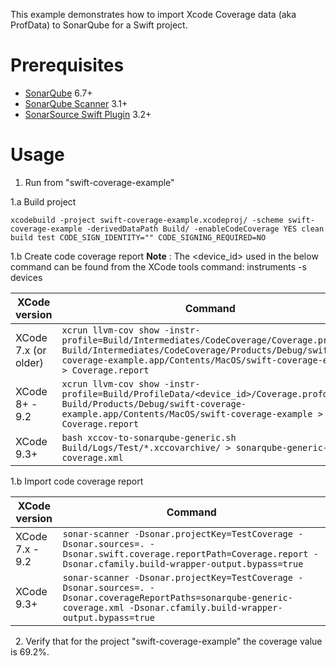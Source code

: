 This example demonstrates how to import Xcode Coverage data (aka ProfData) to SonarQube for a Swift project.

Prerequisites
=============
* [SonarQube](http://www.sonarqube.org/downloads/) 6.7+
* [SonarQube Scanner](http://docs.sonarqube.org/display/SCAN/Analyzing+with+SonarQube+Scanner) 3.1+
* [SonarSource Swift Plugin](http://redirect.sonarsource.com/plugins/swift.html) 3.2+

Usage
=====

1. Run from "swift-coverage-example"

1.a Build project

`xcodebuild -project swift-coverage-example.xcodeproj/ -scheme swift-coverage-example -derivedDataPath Build/ -enableCodeCoverage YES clean build test CODE_SIGN_IDENTITY="" CODE_SIGNING_REQUIRED=NO`

1.b Create code coverage report
**Note** : The <device_id> used in the below command can be found from the XCode tools command: instruments -s devices

XCode version | Command
--- | ---
XCode 7.x (or older) | `xcrun llvm-cov show -instr-profile=Build/Intermediates/CodeCoverage/Coverage.profdata Build/Intermediates/CodeCoverage/Products/Debug/swift-coverage-example.app/Contents/MacOS/swift-coverage-example > Coverage.report`
XCode 8+ - 9.2 | `xcrun llvm-cov show -instr-profile=Build/ProfileData/<device_id>/Coverage.profdata Build/Products/Debug/swift-coverage-example.app/Contents/MacOS/swift-coverage-example > Coverage.report`
XCode 9.3+ | `bash xccov-to-sonarqube-generic.sh Build/Logs/Test/*.xccovarchive/ > sonarqube-generic-coverage.xml`

1.b Import code coverage report

XCode version | Command
--- | ---
XCode 7.x - 9.2 | `sonar-scanner -Dsonar.projectKey=TestCoverage -Dsonar.sources=. -Dsonar.swift.coverage.reportPath=Coverage.report -Dsonar.cfamily.build-wrapper-output.bypass=true`
XCode 9.3+ | `sonar-scanner -Dsonar.projectKey=TestCoverage -Dsonar.sources=. -Dsonar.coverageReportPaths=sonarqube-generic-coverage.xml -Dsonar.cfamily.build-wrapper-output.bypass=true`
  
2. Verify that for the project "swift-coverage-example" the coverage value is 69.2%.
